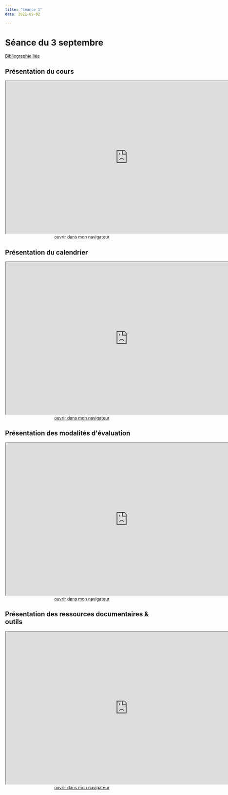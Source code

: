 ```yaml
--- 
title: "Séance 1"
date: 2021-09-02

---
```


# Séance du 3 septembre

[Bibliographie liée](https://www.zotero.org/groups/4276254/fra3826-a2021/collections/8ESJWCC3)

## Présentation du cours

<iframe src="https://mmellet.github.io/fra3826_2021/slides/Seance-1-1.html" title="description"  height="500" width="800" allowfullscreen="allowfullscreen"></iframe>

<div style="text-align:center">
<a href="https://mmellet.github.io/fra3826_2021/slides/Seance-1-1.html" target="_blank">ouvrir dans mon navigateur</a>
</div>

## Présentation du calendrier

<iframe src="https://mmellet.github.io/fra3826_2021/slides/Seance-1-2.html" title="description" height="500" width="800" ></iframe>

<div style="text-align:center">
<a href="https://mmellet.github.io/fra3826_2021/slides/Seance-1-2.html" target="_blank">ouvrir dans mon navigateur</a>
</div>


## Présentation des modalités d'évaluation

<iframe src="https://mmellet.github.io/fra3826_2021/slides/Seance-1-3.html" title="description" height="500" width="800" ></iframe>

<div style="text-align:center">
<a href="https://mmellet.github.io/fra3826_2021/slides/Seance-1-3.html" target="_blank">ouvrir dans mon navigateur</a>
</div>


## Présentation des ressources documentaires & outils

<iframe src="https://mmellet.github.io/fra3826_2021/slides/Seance-1-4.html" title="description" height="500" width="800" ></iframe>

<div style="text-align:center">
<a href="https://mmellet.github.io/fra3826_2021/slides/Seance-1-4.html" target="_blank">ouvrir dans mon navigateur</a>
</div>
